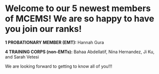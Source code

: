Welcome to our 5 newest members of MCEMS! We are so happy to have you join our ranks!
======================================================================================

**1 PROBATIONARY MEMBER (EMT):** Hannah Gura

**4 TRAINING CORPS (non-EMTs):** Bahaa Abdellatif, Nina Hernandez, Ji Ku, and Sarah Vetesi

We are looking forward to getting to know all of you!!!
